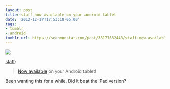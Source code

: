 ```yaml
---
layout: post
title: staff now available on your android tablet
date: '2012-12-17T17:53:18-05:00'
tags:
- tumblr
- android
tumblr_url: https://seanmonstar.com/post/38177632448/staff-now-available-on-your-android-tablet
---
```

 ![](https://64.media.tumblr.com/c424ab146d5f652ebb9efdbc347cdacc/tumblr_mf6xzjrzUC1qz8q0ho1_r2_1280.png)  

[staff](http://staff.tumblr.com/post/38175056281/now-available-on-your-android-tablet):

> [Now available](https://play.google.com/store/apps/details?id=com.tumblr&hl=en) on your Android tablet!

Been wanting this for a while. Did it beat the iPad version?

